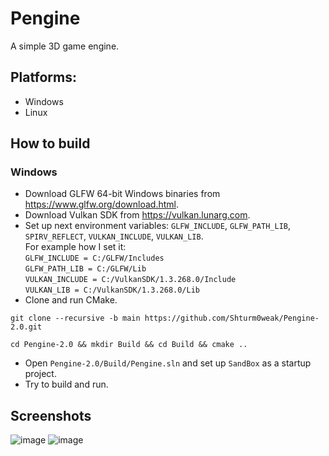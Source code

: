 # **Pengine**
A simple 3D game engine.

## **Platforms:**
* Windows
* Linux

## **How to build**
### **Windows**
* Download GLFW 64-bit Windows binaries from https://www.glfw.org/download.html.
* Download Vulkan SDK from https://vulkan.lunarg.com.
* Set up next environment variables: `GLFW_INCLUDE`, `GLFW_PATH_LIB`, `SPIRV_REFLECT`, `VULKAN_INCLUDE`, `VULKAN_LIB`.\
For example how I set it:\
`GLFW_INCLUDE = C:/GLFW/Includes`\
`GLFW_PATH_LIB = C:/GLFW/Lib`\
`VULKAN_INCLUDE = C:/VulkanSDK/1.3.268.0/Include`\
`VULKAN_LIB = C:/VulkanSDK/1.3.268.0/Lib`
* Clone and run CMake.
```
git clone --recursive -b main https://github.com/Shturm0weak/Pengine-2.0.git
```
```
cd Pengine-2.0 && mkdir Build && cd Build && cmake ..
```
* Open `Pengine-2.0/Build/Pengine.sln` and set up `SandBox` as a startup project.
* Try to build and run.

## **Screenshots**
![image](https://github.com/user-attachments/assets/a5c01499-cf92-4e7b-8a19-e8e2a73d1be0)
![image](https://github.com/user-attachments/assets/2380599f-25ae-437c-baef-b907dfb2b8fe)

